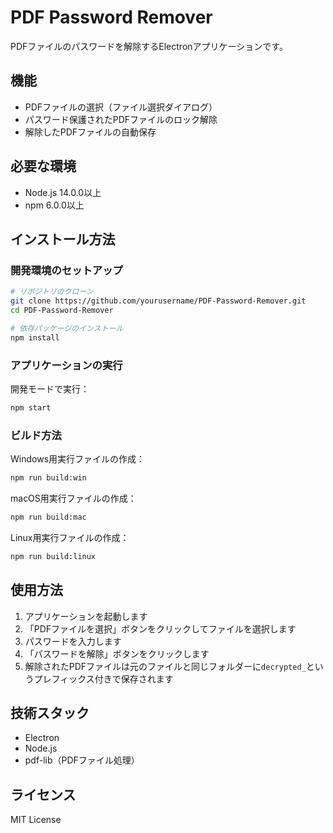 # PDF Password Remover

PDFファイルのパスワードを解除するElectronアプリケーションです。

## 機能

- PDFファイルの選択（ファイル選択ダイアログ）
- パスワード保護されたPDFファイルのロック解除
- 解除したPDFファイルの自動保存

## 必要な環境

- Node.js 14.0.0以上
- npm 6.0.0以上

## インストール方法

### 開発環境のセットアップ

```bash
# リポジトリのクローン
git clone https://github.com/yourusername/PDF-Password-Remover.git
cd PDF-Password-Remover

# 依存パッケージのインストール
npm install
```

### アプリケーションの実行

開発モードで実行：

```bash
npm start
```

### ビルド方法

Windows用実行ファイルの作成：

```bash
npm run build:win
```

macOS用実行ファイルの作成：

```bash
npm run build:mac
```

Linux用実行ファイルの作成：

```bash
npm run build:linux
```

## 使用方法

1. アプリケーションを起動します
2. 「PDFファイルを選択」ボタンをクリックしてファイルを選択します
3. パスワードを入力します
4. 「パスワードを解除」ボタンをクリックします
5. 解除されたPDFファイルは元のファイルと同じフォルダーに`decrypted_`というプレフィックス付きで保存されます

## 技術スタック

- Electron
- Node.js
- pdf-lib（PDFファイル処理）

## ライセンス

MIT License

